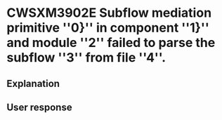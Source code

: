 # CWSXM3902E Subflow mediation primitive ''0}'' in component ''1}'' and module ''2'' failed to parse the subflow ''3'' from file ''4''.

## Explanation

## User response
